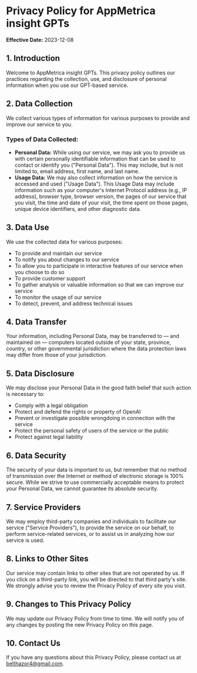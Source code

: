 # Privacy Policy for AppMetrica insight GPTs

**Effective Date:** 2023-12-08

## 1. Introduction
Welcome to AppMetrica insight GPTs. This privacy policy outlines our practices regarding the collection, use, and disclosure of personal information when you use our GPT-based service.

## 2. Data Collection
We collect various types of information for various purposes to provide and improve our service to you.

### Types of Data Collected:
- **Personal Data:** While using our service, we may ask you to provide us with certain personally identifiable information that can be used to contact or identify you ("Personal Data"). This may include, but is not limited to, email address, first name, and last name.
- **Usage Data:** We may also collect information on how the service is accessed and used ("Usage Data"). This Usage Data may include information such as your computer's Internet Protocol address (e.g., IP address), browser type, browser version, the pages of our service that you visit, the time and date of your visit, the time spent on those pages, unique device identifiers, and other diagnostic data.

## 3. Data Use
We use the collected data for various purposes:
- To provide and maintain our service
- To notify you about changes to our service
- To allow you to participate in interactive features of our service when you choose to do so
- To provide customer support
- To gather analysis or valuable information so that we can improve our service
- To monitor the usage of our service
- To detect, prevent, and address technical issues

## 4. Data Transfer
Your information, including Personal Data, may be transferred to — and maintained on — computers located outside of your state, province, country, or other governmental jurisdiction where the data protection laws may differ from those of your jurisdiction.

## 5. Data Disclosure
We may disclose your Personal Data in the good faith belief that such action is necessary to:
- Comply with a legal obligation
- Protect and defend the rights or property of OpenAI
- Prevent or investigate possible wrongdoing in connection with the service
- Protect the personal safety of users of the service or the public
- Protect against legal liability

## 6. Data Security
The security of your data is important to us, but remember that no method of transmission over the Internet or method of electronic storage is 100% secure. While we strive to use commercially acceptable means to protect your Personal Data, we cannot guarantee its absolute security.

## 7. Service Providers
We may employ third-party companies and individuals to facilitate our service ("Service Providers"), to provide the service on our behalf, to perform service-related services, or to assist us in analyzing how our service is used.

## 8. Links to Other Sites
Our service may contain links to other sites that are not operated by us. If you click on a third-party link, you will be directed to that third party's site. We strongly advise you to review the Privacy Policy of every site you visit.

## 9. Changes to This Privacy Policy
We may update our Privacy Policy from time to time. We will notify you of any changes by posting the new Privacy Policy on this page.

## 10. Contact Us
If you have any questions about this Privacy Policy, please contact us at belthazor4@gmail.com.
